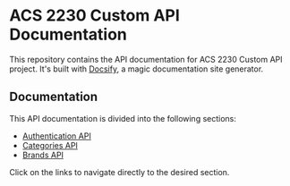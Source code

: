 # ACS 2230 Custom API Documentation

This repository contains the API documentation for ACS 2230 Custom API project. It's built with [Docsify](https://docsify.js.org/), a magic documentation site generator.

## Documentation

This API documentation is divided into the following sections:

- [Authentication API](auth.md)
- [Categories API](categories.md)
- [Brands API](brands.md)

Click on the links to navigate directly to the desired section.

